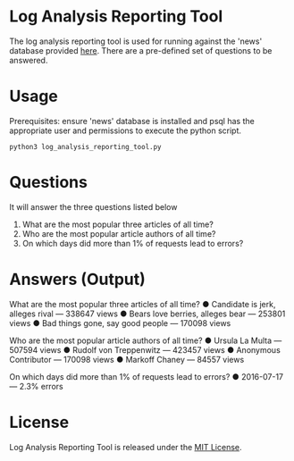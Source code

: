 # Log Analysis Reporting Tool
The log analysis reporting tool is used for running against the 'news' database provided [here](https://d17h27t6h515a5.cloudfront.net/topher/2016/August/57b5f748_newsdata/newsdata.zip). There are a pre-defined set of questions to be answered.

# Usage
Prerequisites: ensure 'news' database is installed and psql has the appropriate user and permissions to execute the python script.

`python3 log_analysis_reporting_tool.py`

# Questions
It will answer the three questions listed below
  1) What are the most popular three articles of all time?
  2) Who are the most popular article authors of all time?
  3) On which days did more than 1% of requests lead to errors?

# Answers (Output)
What are the most popular three articles of all time?
● Candidate is jerk, alleges rival — 338647 views
● Bears love berries, alleges bear — 253801 views
● Bad things gone, say good people — 170098 views

Who are the most popular article authors of all time?
● Ursula La Multa — 507594 views
● Rudolf von Treppenwitz — 423457 views
● Anonymous Contributor — 170098 views
● Markoff Chaney — 84557 views

On which days did more than 1% of requests lead to errors?
● 2016-07-17 — 2.3% errors

# License
Log Analysis Reporting Tool is released under the [MIT License](https://choosealicense.com/licenses/mit/).
